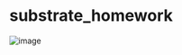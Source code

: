 # substrate_homework
![image](https://user-images.githubusercontent.com/127678969/224910806-c8cb3d52-4986-48e8-8589-8993f47e68a8.png)
